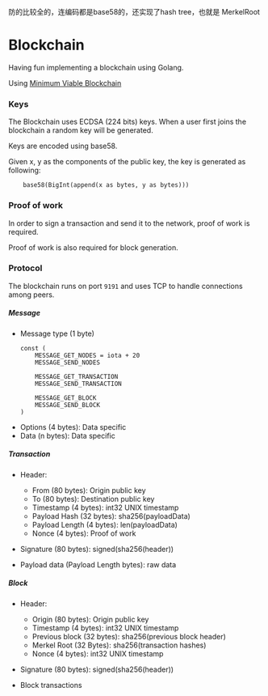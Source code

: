 防的比较全的，连编码都是base58的，还实现了hash tree，也就是 MerkelRoot 

# Blockchain
Having fun implementing a blockchain using Golang.

Using [Minimum Viable Blockchain](https://artsec.hackpad.com/Blockchains-and-Bitcoins-mR2wlQ4KbVQ)

### Keys

The Blockchain uses ECDSA (224 bits) keys. 
When a user first joins the blockchain a random key will be generated.

Keys are encoded using base58.

Given x, y as the components of the public key, the key is generated as following:

```
	base58(BigInt(append(x as bytes, y as bytes)))
```

### Proof of work
In order to sign a transaction and send it to the network, proof of work is required. 

Proof of work is also required for block generation.

### Protocol

The blockchain runs on port `9191` and uses TCP to handle connections among peers.

##### Message

* Message type (1 byte)
	```
	const (
		MESSAGE_GET_NODES = iota + 20
		MESSAGE_SEND_NODES

		MESSAGE_GET_TRANSACTION
		MESSAGE_SEND_TRANSACTION

		MESSAGE_GET_BLOCK
		MESSAGE_SEND_BLOCK
	)
	```
* Options (4 bytes): Data specific
* Data (n bytes): Data specific

##### Transaction
	
* Header: 
	* From (80 bytes): Origin public key
	* To (80 bytes): Destination public key
	* Timestamp (4 bytes): int32 UNIX timestamp
 	* Payload Hash (32 bytes): sha256(payloadData)
	* Payload Length (4 bytes): len(payloadData)
	* Nonce (4 bytes): Proof of work

* Signature (80 bytes): signed(sha256(header))
* Payload data (Payload Length bytes): raw data

##### Block

* Header:
	* Origin (80 bytes): Origin public key
	* Timestamp (4 bytes): int32 UNIX timestamp
	* Previous block (32 bytes): sha256(previous block header)
	* Merkel Root (32 Bytes): sha256(transaction hashes)
	* Nonce (4 bytes): int32 UNIX timestamp

* Signature (80 bytes): signed(sha256(header))
* Block transactions
